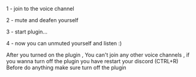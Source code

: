 1 - join to the voice channel

2 - mute and deafen yourself

3 - start plugin...

4 - now you can unmuted yourself and listen :)

After you turned on the plugin , You can't join any other voice channels , if you wanna turn off the plugin you have restart your discord (CTRL+R)
Before do anything make sure turn off the plugin
